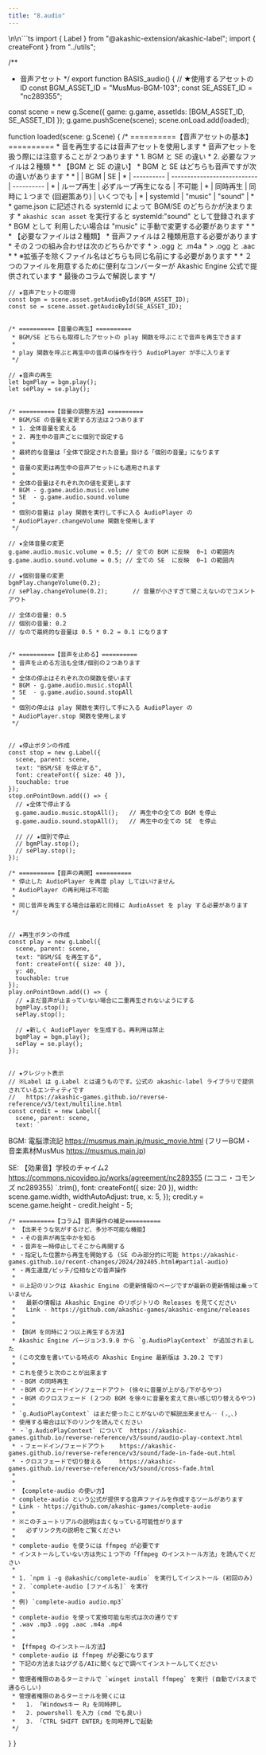 ```yaml
---
title: "8.audio"
---
```

\n\n```ts
import { Label } from "@akashic-extension/akashic-label";
import { createFont } from "../utils";

/**
 * 音声アセット
 */
export function BASIS_audio() {
  // ★使用するアセットのID
  const BGM_ASSET_ID = "MusMus-BGM-103";
  const SE_ASSET_ID = "nc289355";

  const scene = new g.Scene({
    game: g.game,
    assetIds: [BGM_ASSET_ID, SE_ASSET_ID]
  });
  g.game.pushScene(scene);
  scene.onLoad.add(loaded);

  function loaded(scene: g.Scene) {
    /* ==========【音声アセットの基本】==========
     * 音を再生するには音声アセットを使用します
     * 音声アセットを扱う際には注意することが２つあります
     * 1. BGM と SE の違い
     * 2. 必要なファイルは２種類
     * 
     * 【BGM と SE の違い】
     * BGM と SE はどちらも音声ですが次の違いがあります
     * 
     * |            | BGM                         | SE         |
     * | ---------- | --------------------------- | ---------- |
     * | ループ再生 | 必ずループ再生になる        | 不可能     |
     * | 同時再生   | 同時に１つまで (回避策あり) | いくつでも |
     * | systemId   | "music"                     | "sound"    |
     * 
     * game.json に記述される systemId によって BGM/SE のどちらかが決まります
     * `akashic scan asset` を実行すると systemId:"sound" として登録されます
     * BGM として 利用したい場合は "music" に手動で変更する必要があります
     * 
     * 
     * 【必要なファイルは２種類】
     * 音声ファイルは２種類用意する必要があります
     * その２つの組み合わせは次のどちらかです
     * > .ogg と .m4a
     * > .ogg と .aac
     * 
     * ※拡張子を除くファイル名はどちらも同じ名前にする必要があります
     * 
     * ２つのファイルを用意するために便利なコンバーターが Akashic Engine 公式で提供されています
     * 最後のコラムで解説します
     */

    // ★音声アセットの取得
    const bgm = scene.asset.getAudioById(BGM_ASSET_ID);
    const se = scene.asset.getAudioById(SE_ASSET_ID);


    /* ==========【音量の再生】==========
     * BGM/SE どちらも取得したアセットの play 関数を呼ぶことで音声を再生できます
     * 
     * play 関数を呼ぶと再生中の音声の操作を行う AudioPlayer が手に入ります
     */

    // ★音声の再生
    let bgmPlay = bgm.play();
    let sePlay = se.play();


    /* ==========【音量の調整方法】==========
     * BGM/SE の音量を変更する方法は２つあります
     * 1. 全体音量を変える
     * 2. 再生中の音声ごとに個別で設定する
     * 
     * 最終的な音量は「全体で設定された音量」掛ける「個別の音量」になります
     * 
     * 音量の変更は再生中の音声アセットにも適用されます
     * 
     * 全体の音量はそれぞれ次の値を変更します
     * BGM - g.game.audio.music.volume
     * SE  - g.game.audio.sound.volume
     * 
     * 個別の音量は play 関数を実行して手に入る AudioPlayer の
     * AudioPlayer.changeVolume 関数を使用します
     */

    // ★全体音量の変更
    g.game.audio.music.volume = 0.5; // 全ての BGM に反映  0~1 の範囲内
    g.game.audio.sound.volume = 0.5; // 全ての SE  に反映  0~1 の範囲内

    // ★個別音量の変更
    bgmPlay.changeVolume(0.2);
    // sePlay.changeVolume(0.2);       // 音量が小さすぎて聞こえないのでコメントアウト

    // 全体の音量: 0.5
    // 個別の音量: 0.2
    // なので最終的な音量は 0.5 * 0.2 = 0.1 になります


    /* ==========【音声を止める】==========
     * 音声を止める方法も全体/個別の２つあります
     * 
     * 全体の停止はそれぞれ次の関数を使います
     * BGM - g.game.audio.music.stopAll
     * SE  - g.game.audio.sound.stopAll
     * 
     * 個別の停止は play 関数を実行して手に入る AudioPlayer の
     * AudioPlayer.stop 関数を使用します
     */


    // ★停止ボタンの作成
    const stop = new g.Label({
      scene, parent: scene,
      text: "BSM/SE を停止する",
      font: createFont({ size: 40 }),
      touchable: true
    });
    stop.onPointDown.add(() => {
      // ★全体で停止する
      g.game.audio.music.stopAll();   // 再生中の全ての BGM を停止
      g.game.audio.sound.stopAll();   // 再生中の全ての SE  を停止

      // // ★個別で停止
      // bgmPlay.stop();
      // sePlay.stop();
    });

    /* ==========【音声の再開】==========
     * 停止した AudioPlayer を再度 play してはいけません
     * AudioPlayer の再利用は不可能
     * 
     * 同じ音声を再生する場合は最初と同様に AudioAsset を play する必要があります
     */


    // ★再生ボタンの作成
    const play = new g.Label({
      scene, parent: scene,
      text: "BSM/SE を再生する",
      font: createFont({ size: 40 }),
      y: 40,
      touchable: true
    });
    play.onPointDown.add(() => {
      // ★まだ音声が止まっていない場合に二重再生されないようにする
      bgmPlay.stop();
      sePlay.stop();

      // ★新しく AudioPlayer を生成する。再利用は禁止
      bgmPlay = bgm.play();
      sePlay = se.play();
    });


    // ★クレジット表示
    // ※Label は g.Label とは違うものです。公式の akashic-label ライブラリで提供されているエンティティです
    //   https://akashic-games.github.io/reverse-reference/v3/text/multiline.html
    const credit = new Label({
      scene, parent: scene,
      text: `
BGM: 電脳漂流記    https://musmus.main.jp/music_movie.html
(フリーBGM・音楽素材MusMus https://musmus.main.jp)

SE: 【効果音】学校のチャイム2    https://commons.nicovideo.jp/works/agreement/nc289355
(ニコニ・コモンズ nc289355)
`.trim(),
      font: createFont({ size: 20 }),
      width: scene.game.width,
      widthAutoAdjust: true,
      x: 5,
    });
    credit.y = scene.game.height - credit.height - 5;


    /* ==========【コラム】音声操作の補足==========
     * 【出来そうな気がするけど、多分不可能な機能】
     * ・その音声が再生中かを知る
     * ・音声を一時停止してそこから再開する
     * ・指定した位置から再生を開始する (SE のみ部分的に可能 https://akashic-games.github.io/recent-changes/2024/202405.html#partial-audio)
     * ・再生速度/ピッチ/位相などの音声操作
     * 
     * ※上記のリンクは Akashic Engine の更新情報のページですが最新の更新情報は乗っていません
     *   最新の情報は Akashic Engine のリポジトリの Releases を見てください
     *   Link - https://github.com/akashic-games/akashic-engine/releases
     * 
     * 
     * 【BGM を同時に２つ以上再生する方法】
     * Akashic Engine バージョン3.9.0 から `g.AudioPlayContext` が追加されました
     * (この文章を書いている時点の Akashic Engine 最新版は 3.20.2 です)
     * 
     * これを使うと次のことが出来ます
     * ・BGM の同時再生
     * ・BGM のフェードイン/フェードアウト (徐々に音量が上がる/下がるやつ)
     * ・BGM のクロスフェード (２つの BGM を徐々に音量を変えて良い感じ切り替えるやつ)
     * 
     * `g.AudioPlayContext` はまだ使ったことがないので解説出来ません‥ (◞‸◟)
     * 使用する場合は以下のリンクを読んでください
     * ・`g.AudioPlayContext` について  https://akashic-games.github.io/reverse-reference/v3/sound/audio-play-context.html
     * ・フェードイン/フェードアウト    https://akashic-games.github.io/reverse-reference/v3/sound/fade-in-fade-out.html
     * ・クロスフェードで切り替える     https://akashic-games.github.io/reverse-reference/v3/sound/cross-fade.html
     * 
     * 
     * 【complete-audio の使い方】
     * complete-audio という公式が提供する音声ファイルを作成するツールがあります
     * Link - https://github.com/akashic-games/complete-audio
     * 
     * ※このチュートリアルの説明は古くなっている可能性がります
     *   必ずリンク先の説明をご覧ください
     * 
     * complete-audio を使うには ffmpeg が必要です
     * インストールしていない方は先に１つ下の「ffmpeg のインストール方法」を読んでください
     * 
     * 1. `npm i -g @akashic/complete-audio` を実行してインストール (初回のみ)
     * 2. `complete-audio [ファイル名]` を実行
     * 
     * 例) `complete-audio audio.mp3`
     * 
     * complete-audio を使って変換可能な形式は次の通りです
     * .wav .mp3 .ogg .aac .m4a .mp4
     * 
     * 
     * 【ffmpeg のインストール方法】
     * complete-audio は ffmpeg が必要になります
     * 下記の方法またはググる/AIに聞くなどで調べてインストールしてください
     * 
     * 管理者権限のあるターミナルで `winget install ffmpeg` を実行 (自動でパスまで通るらしい)
     * 管理者権限のあるターミナルを開くには
     *   1. 「Windowsキー R」を同時押し
     *   2. powershell を入力 (cmd でも良い)
     *   3. 「CTRL SHIFT ENTER」を同時押しで起動
     */
  }
}
```
